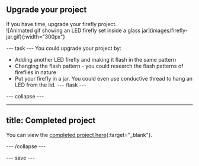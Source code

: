 ## Upgrade your project

<div style="display: flex; flex-wrap: wrap">
<div style="flex-basis: 200px; flex-grow: 1; margin-right: 15px;">
If you have time, upgrade your firefly project. 
</div>
<div>
![Animated gif showing an LED firefly set inside a glass jar](images/firefly-jar.gif){:width="300px"}
</div>
</div>

--- task ---
You could upgrade your project by:
+ Adding another LED firefly and making it flash in the same pattern
+ Changing the flash pattern - you could research the flash patterns of fireflies in nature
+ Put your firefly in a jar. You could even use conductive thread to hang an LED from the lid. 
--- /task ---

--- collapse ---

---
title: Completed project
---

You can view the [completed project here](https://rpf.io/p/en/led-firefly-get){:target="_blank"}.

--- /collapse ---

--- save ---